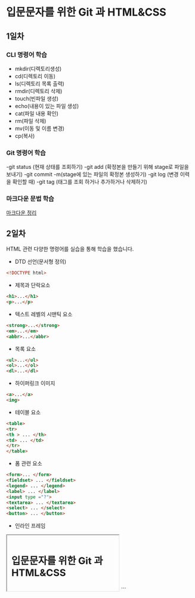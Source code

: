 # 입문문자를 위한 Git 과 HTML&CSS
## 1일차
### CLI 명령어 학습
- mkdir(디렉토리생성)
- cd(디렉토리 이동)
- ls(디렉토리 목록 출력)
- rmdir(디렉토리 삭제)
- touch(빈파일 생성)
- echo(내용이 있는 파일 생성)
- cat(파일 내용 확인)
- rm(파일 삭제)
- mv(이동 및 이름 변경)
- cp(복사)

### Git 명령어 학습
-git status (현재 상태를 조회하기)
-git add (확정본을 만들기 위해 stage로 파일을 보내기)
-git commit -m(stage에 있는 파일의 확정본 생성하기)
-git log (변경 이력을 확인할 때)
-git tag (태그를 조회 하거나 추가하거나 삭제하기)


### 마크다운 문법 학습
[마크다운 정리](markdown.md)

## 2일차
HTML 관련 다양한 명령어를 실습을 통해 학습을 했습니다.
- DTD 선언(문서형 정의)

```html
<!DOCTYPE html>
```
- 제목과 단락요소
```html
<h1>...</h1>
<p>...</p>
```

- 텍스트 레벨의 시맨틱 요소
```html
<strong>...</strong>
<em>...</em>
<abbr>...</abbr>
```
- 목록 요소
```html
<ul>...</ul>
<ol>...</ol>
<dl>...</dl>
```

- 하이퍼링크 이미지

```html
<a>...</a>
<img>
```

- 테이블 요소
```html
<table>
<tr>
<th > ... </th>
<td> ... </td>
</tr>
</table>
```

- 폼 관련 요소
```html
<form>... </form>
<fieldset> ... </fieldset>
<legend> ... </legend>
<label> ... </label>
<input type ="?">
<textarea> ... </textarea>
<select> ... </select>
<button> ... </button>
```

- 인라인 프레임
<iframe src ="?"></iframe>
```
